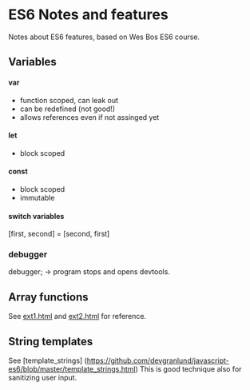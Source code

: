 # ES6 Notes and features

Notes about ES6 features, based on Wes Bos ES6 course. 

## Variables

#### var
* function scoped, can leak out
* can be redefined (not good!)
* allows references even if not assinged yet
#### let 
* block scoped
#### const
* block scoped
* immutable
#### switch variables
[first, second] = [second, first]
### debugger
debugger; -> program stops and opens devtools. 

## Array functions

See [ext1.html](https://github.com/devgranlund/javascript-es6/blob/master/ext1.html) and [ext2.html](https://github.com/devgranlund/javascript-es6/blob/master/ext2.html) for reference.

## String templates

See [template_strings] (https://github.com/devgranlund/javascript-es6/blob/master/template_strings.html)
This is good technique also for sanitizing user input. 
